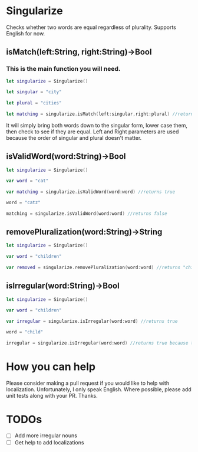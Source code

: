 # Singularize
Checks whether two words are equal regardless of plurality.  Supports English for now.

## isMatch(left:String, right:String)->Bool
### This is the main function you will need.
```swift
let singularize = Singularize()
        
let singular = "city"
        
let plural = "cities"
        
let matching = singularize.isMatch(left:singular,right:plural) //returns true
```

It will simply bring both words down to the singular form, lower case them, then check to see if they are equal.  Left and Right parameters are used because the order of singular and plural doesn't matter.

## isValidWord(word:String)->Bool
```swift
let singularize = Singularize()
        
var word = "cat"
        
var matching = singularize.isValidWord(word:word) //returns true

word = "catz"
        
matching = singularize.isValidWord(word:word) //returns false
```
## removePluralization(word:String)->String
```swift
let singularize = Singularize()
        
var word = "children"
        
var removed = singularize.removePluralization(word:word) //returns "child"
```

## isIrregular(word:String)->Bool
```swift
let singularize = Singularize()
        
var word = "children"
        
var irregular = singularize.isIrregular(word:word) //returns true

word = "child"
        
irregular = singularize.isIrregular(word:word) //returns true because the plural version is irregular
```

# How you can help
Please consider making a pull request if you would like to help with localization.  Unfortunately, I only speak English.  Where possible, please add unit tests along with your PR.  Thanks.

# TODOs
- [ ] Add more irregular nouns
- [ ] Get help to add localizations
